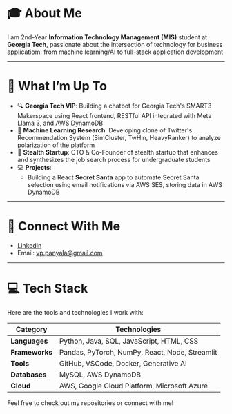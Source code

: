 # 🎓 About Me
I am 2nd-Year **Information Technology Management (MIS)** student at **Georgia Tech**, passionate about the intersection of technology for business applicatiom: from machine learning/AI to full-stack application development

---

# 🚀 What I’m Up To
- 🔍 **Georgia Tech VIP**: Building a chatbot for Georgia Tech's SMART3 Makerspace using React frontend, RESTful API integrated with Meta Llama 3, and AWS DynamoDB
- 🧠 **Machine Learning Research**: Developing clone of Twitter's Recommendation System (SimCluster, TwHin, HeavyRanker) to analyze polarization of the platform
- 🚀 **Stealth Startup**: CTO & Co-Founder of stealth startup that enhances and synthesizes the job search process for undergraduate students 
- 💻 **Projects**:
  - Building a React **Secret Santa** app to automate Secret Santa selection using email notifications via AWS SES, storing data in AWS DynamoDB

---

# 🤝 Connect With Me
- [LinkedIn](https://www.linkedin.com/in/vineel-panyala/)
- Email: vp.panyala@gmail.com

---

# 💻 Tech Stack
Here are the tools and technologies I work with:

| **Category**       | **Technologies**                                                                 |
|---------------------|---------------------------------------------------------------------------------|
| **Languages**       | Python, Java, SQL, JavaScript, HTML, CSS                                        |
| **Frameworks**      | Pandas, PyTorch, NumPy, React, Node, Streamlit                                                          |
| **Tools**           | GitHub, VSCode, Docker, Generative AI                                                 |
| **Databases**       | MySQL, AWS DynamoDB                                                                 |
| **Cloud**           | AWS, Google Cloud Platform, Microsoft Azure                                                             |

Feel free to check out my repositories or connect with me!

<!--
**vineel-panyala/vineel-panyala** is a ✨ _special_ ✨ repository because its `README.md` (this file) appears on your GitHub profile.

Here are some ideas to get you started:

- 🔭 I’m currently working on ...
- 🌱 I’m currently learning ...
- 👯 I’m looking to collaborate on ...
- 🤔 I’m looking for help with ...
- 💬 Ask me about ...
- 📫 How to reach me: ...
- 😄 Pronouns: ...
- ⚡ Fun fact: ...
-->
